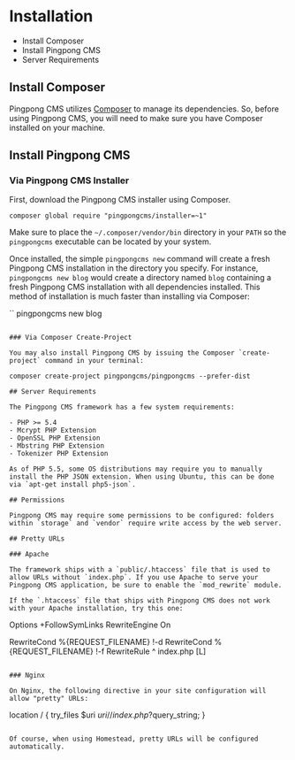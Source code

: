 # Installation

- Install Composer
- Install Pingpong CMS
- Server Requirements

## Install Composer

Pingpong CMS utilizes [Composer](http://getcomposer.org/) to manage its dependencies. So, before using Pingpong CMS, you will need to make sure you have Composer installed on your machine.

## Install Pingpong CMS

### Via Pingpong CMS Installer

First, download the Pingpong CMS installer using Composer.

```
composer global require "pingpongcms/installer=~1"
```

Make sure to place the `~/.composer/vendor/bin` directory in your `PATH` so the `pingpongcms` executable can be located by your system.

Once installed, the simple `pingpongcms new` command will create a fresh Pingpong CMS installation in the directory you specify. For instance, `pingpongcms new blog` would create a directory named `blog` containing a fresh Pingpong CMS installation with all dependencies installed. This method of installation is much faster than installing via Composer:

``
pingpongcms new blog
```

### Via Composer Create-Project

You may also install Pingpong CMS by issuing the Composer `create-project` command in your terminal:

composer create-project pingpongcms/pingpongcms --prefer-dist

## Server Requirements

The Pingpong CMS framework has a few system requirements:

- PHP >= 5.4
- Mcrypt PHP Extension
- OpenSSL PHP Extension
- Mbstring PHP Extension
- Tokenizer PHP Extension

As of PHP 5.5, some OS distributions may require you to manually install the PHP JSON extension. When using Ubuntu, this can be done via `apt-get install php5-json`.

## Permissions

Pingpong CMS may require some permissions to be configured: folders within `storage` and `vendor` require write access by the web server.

## Pretty URLs

### Apache

The framework ships with a `public/.htaccess` file that is used to allow URLs without `index.php`. If you use Apache to serve your Pingpong CMS application, be sure to enable the `mod_rewrite` module.

If the `.htaccess` file that ships with Pingpong CMS does not work with your Apache installation, try this one:

```
Options +FollowSymLinks
RewriteEngine On

RewriteCond %{REQUEST_FILENAME} !-d
RewriteCond %{REQUEST_FILENAME} !-f
RewriteRule ^ index.php [L]
```

### Nginx

On Nginx, the following directive in your site configuration will allow "pretty" URLs:

```
location / {
    try_files $uri $uri/ /index.php?$query_string;
}
```

Of course, when using Homestead, pretty URLs will be configured automatically.